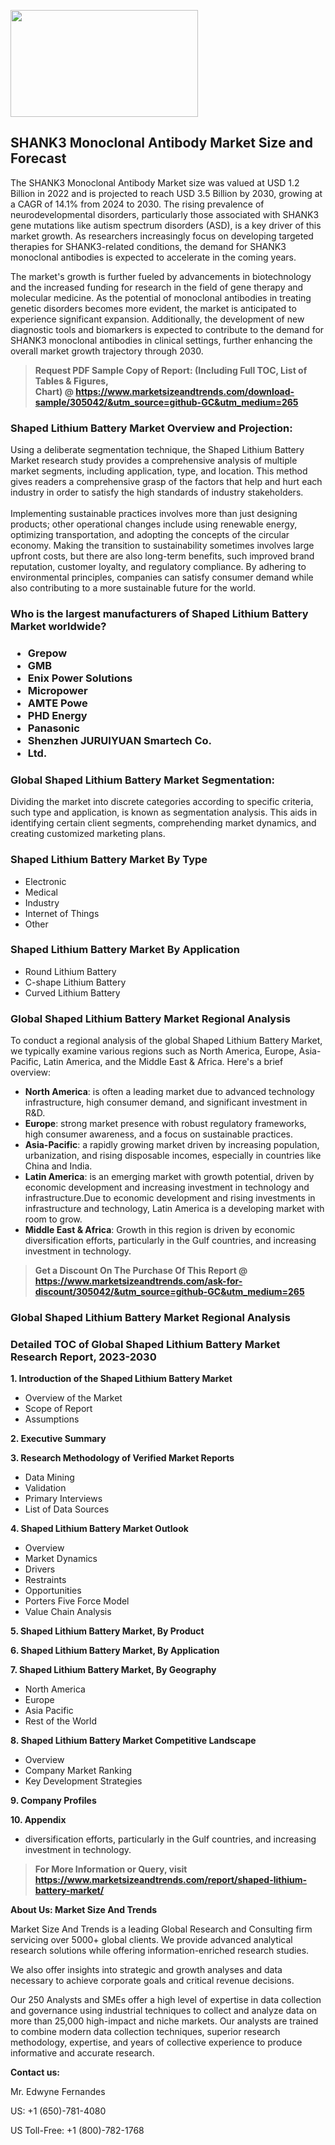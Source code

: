 <p><img class="alignnone size-medium wp-image-20088" src="https://ffe5etoiles.com/wp-content/uploads/2024/12/MST1-300x171.png" alt="" width="300" height="171" /></p><h2>SHANK3 Monoclonal Antibody Market Size and Forecast</h2><p>The SHANK3 Monoclonal Antibody Market size was valued at USD 1.2 Billion in 2022 and is projected to reach USD 3.5 Billion by 2030, growing at a CAGR of 14.1% from 2024 to 2030. The rising prevalence of neurodevelopmental disorders, particularly those associated with SHANK3 gene mutations like autism spectrum disorders (ASD), is a key driver of this market growth. As researchers increasingly focus on developing targeted therapies for SHANK3-related conditions, the demand for SHANK3 monoclonal antibodies is expected to accelerate in the coming years.</p><p>The market's growth is further fueled by advancements in biotechnology and the increased funding for research in the field of gene therapy and molecular medicine. As the potential of monoclonal antibodies in treating genetic disorders becomes more evident, the market is anticipated to experience significant expansion. Additionally, the development of new diagnostic tools and biomarkers is expected to contribute to the demand for SHANK3 monoclonal antibodies in clinical settings, further enhancing the overall market growth trajectory through 2030.</p></p><blockquote id="" class=""><strong>Request PDF Sample Copy of Report: (Including Full TOC, List of Tables &amp; Figures, Chart)&nbsp;@&nbsp;<strong><a href="https://www.marketsizeandtrends.com/download-sample/305042/&utm_source=github-GC&utm_medium=265" target="_blank">https://www.marketsizeandtrends.com/download-sample/305042/&utm_source=github-GC&utm_medium=265</a></strong></strong></blockquote><h3 id="" class="">Shaped Lithium Battery Market&nbsp;Overview and Projection:</h3><p id="" class="">Using a deliberate segmentation technique, the Shaped Lithium Battery Market research study provides a comprehensive analysis of multiple market segments, including application, type, and location. This method gives readers a comprehensive grasp of the factors that help and hurt each industry in order to satisfy the high standards of industry stakeholders. <br /> <br />Implementing sustainable practices involves more than just designing products; other operational changes include using renewable energy, optimizing transportation, and adopting the concepts of the circular economy. Making the transition to sustainability sometimes involves large upfront costs, but there are also long-term benefits, such improved brand reputation, customer loyalty, and regulatory compliance. By adhering to environmental principles, companies can satisfy consumer demand while also contributing to a more sustainable future for the world.</p><h3 id="" class="">Who is the largest manufacturers of&nbsp;Shaped Lithium Battery Market worldwide?</h3><h3 class=""><p><ul><li>Grepow </li><li> GMB </li><li> Enix Power Solutions </li><li> Micropower </li><li> AMTE Powe </li><li> PHD Energy </li><li> Panasonic </li><li> Shenzhen JURUIYUAN Smartech Co. </li><li> Ltd.</li></ul></p></h3><h3 id="" class="">Global&nbsp;Shaped Lithium Battery Market Segmentation:</h3><p id="" class="">Dividing the market into discrete categories according to specific criteria, such type and application, is known as segmentation analysis. This aids in identifying certain client segments, comprehending market dynamics, and creating customized marketing plans.</p><h3 id="" class="">Shaped Lithium Battery Market&nbsp;By Type</h3><p><p><ul><li>Electronic</li><li> Medical</li><li> Industry</li><li> Internet of Things</li><li> Other</p></li></ul></p></p><h3 id="" class="">Shaped Lithium Battery Market&nbsp;By Application</h3><p class=""><p><ul><li>Round Lithium Battery</li><li> C-shape Lithium Battery</li><li> Curved Lithium Battery</li></ul></p></p><h3 id="" class="">Global Shaped Lithium Battery Market Regional Analysis</h3><p id="" class="">To conduct a regional analysis of the global Shaped Lithium Battery Market, we typically examine various regions such as North America, Europe, Asia-Pacific, Latin America, and the Middle East &amp; Africa. Here's a brief overview:</p><ul><li><strong>North America</strong>: is often a leading market due to advanced technology infrastructure, high consumer demand, and significant investment in R&amp;D.</li><li><strong>Europe</strong>: strong market presence with robust regulatory frameworks, high consumer awareness, and a focus on sustainable practices.</li><li><strong>Asia-Pacific</strong>: a rapidly growing market driven by increasing population, urbanization, and rising disposable incomes, especially in countries like China and India.</li><li><strong>Latin America</strong>: is an emerging market with growth potential, driven by economic development and increasing investment in technology and infrastructure.Due to economic development and rising investments in infrastructure and technology, Latin America is a developing market with room to grow.</li><li><strong>Middle East &amp; Africa</strong>: Growth in this region is driven by economic diversification efforts, particularly in the Gulf countries, and increasing investment in technology.</li></ul><blockquote id="" class=""><strong>Get a Discount On The Purchase Of This Report @ <strong><a href="https://www.marketsizeandtrends.com/ask-for-discount/305042/&utm_source=github-GC&utm_medium=265" target="_blank">https://www.marketsizeandtrends.com/ask-for-discount/305042/&utm_source=github-GC&utm_medium=265</a></strong></strong></blockquote><h3 id="" class="">Global Shaped Lithium Battery Market Regional Analysis</h3><h3 id="" class="">Detailed TOC of Global Shaped Lithium Battery Market Research Report, 2023-2030</h3><p id="" class=""><strong>1. Introduction of the Shaped Lithium Battery Market</strong></p><ul><li>Overview of the Market</li><li>Scope of Report</li><li>Assumptions</li></ul><p id="" class=""><strong>2. Executive Summary</strong></p><p id="" class=""><strong>3. Research Methodology of Verified Market Reports</strong></p><ul><li>Data Mining</li><li>Validation</li><li>Primary Interviews</li><li>List of Data Sources</li></ul><p id="" class=""><strong>4. Shaped Lithium Battery Market Outlook</strong></p><ul><li>Overview</li><li>Market Dynamics</li><li>Drivers</li><li>Restraints</li><li>Opportunities</li><li>Porters Five Force Model</li><li>Value Chain Analysis</li></ul><p id="" class=""><strong>5. Shaped Lithium Battery Market, By Product</strong></p><p id="" class=""><strong>6. Shaped Lithium Battery Market, By Application</strong></p><p id="" class=""><strong>7. Shaped Lithium Battery Market, By Geography</strong></p><ul><li>North America</li><li>Europe</li><li>Asia Pacific</li><li>Rest of the World</li></ul><p id="" class=""><strong>8. Shaped Lithium Battery Market Competitive Landscape</strong></p><ul><li>Overview</li><li>Company Market Ranking</li><li>Key Development Strategies</li></ul><p id="" class=""><strong>9. Company Profiles</strong></p><p id="" class=""><strong>10. Appendix</strong></p><ul><li>diversification efforts, particularly in the Gulf countries, and increasing investment in technology.</li></ul><blockquote id="" class=""><strong>For More Information or Query, visit <strong><strong><a href="https://www.marketsizeandtrends.com/report/shaped-lithium-battery-market/" target="_blank">https://www.marketsizeandtrends.com/report/shaped-lithium-battery-market/</a></strong></strong></strong></blockquote><p id="" class=""><strong>About Us: Market Size And Trends</strong></p><p id="" class="">Market Size And Trends is a leading Global Research and Consulting firm servicing over 5000+ global clients. We provide advanced analytical research solutions while offering information-enriched research studies.</p><p id="" class="">We also offer insights into strategic and growth analyses and data necessary to achieve corporate goals and critical revenue decisions.</p><p id="" class="">Our 250 Analysts and SMEs offer a high level of expertise in data collection and governance using industrial techniques to collect and analyze data on more than 25,000 high-impact and niche markets. Our analysts are trained to combine modern data collection techniques, superior research methodology, expertise, and years of collective experience to produce informative and accurate research.</p><p id="" class=""><strong>Contact us:</strong></p><p id="" class="">Mr. Edwyne Fernandes</p><p id="" class="">US: +1 (650)-781-4080</p><p id="" class="">US Toll-Free: +1 (800)-782-1768</p>
